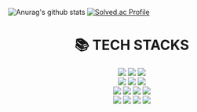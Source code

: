 ![Anurag's github stats](https://github-readme-stats.vercel.app/api?username=JinVibe&show_icons=true&theme=tokyonight)
[![Solved.ac Profile](http://mazassumnida.wtf/api/v2/generate_badge?boj=pythonjin43)](https://solved.ac/pythonjin43/)

<div align="center"><h1>📚 TECH STACKS</h1></div>

<div align="center"> 
  <img src="https://img.shields.io/badge/C-A8B9CC?style=for-the-badge&logo=C&logoColor=white">
  <img src="https://img.shields.io/badge/C++-00599C?style=for-the-badge&logo=c%2B%2B&logoColor=white">
  <img src="https://img.shields.io/badge/Python-3776AB?style=for-the-badge&logo=python&logoColor=white">
  <br>

  <img src="https://img.shields.io/badge/Java-007396?style=for-the-badge&logo=java&logoColor=white">
  <img src="https://img.shields.io/badge/Spring-6DB33F?style=for-the-badge&logo=spring&logoColor=white"> 
  <img src="https://img.shields.io/badge/MySQL-4479A1?style=for-the-badge&logo=mysql&logoColor=white"> 
  <br>
  
  <img src="https://img.shields.io/badge/Kotlin-7F52FF?style=for-the-badge&logo=kotlin&logoColor=white">
  <img src="https://img.shields.io/badge/Android Studio-3DDC84?style=for-the-badge&logo=android-studio&logoColor=white">
  <img src="https://img.shields.io/badge/Jetpack Compose-4285F4?style=for-the-badge&logo=jetpackcompose&logoColor=white">
  <img src="https://img.shields.io/badge/Firebase-FFCA28?style=for-the-badge&logo=firebase&logoColor=white">
  <br>

  <img src="https://img.shields.io/badge/Javascript-F7DF1E?style=for-the-badge&logo=javascript&logoColor=white">
  <img src="https://img.shields.io/badge/Axios-5A29E4?style=for-the-badge&logo=axios&logoColor=white">
  <img src="https://img.shields.io/badge/React-61DAFB?style=for-the-badge&logo=react&logoColor=black">
  <img src="https://img.shields.io/badge/Tailwind CSS-06B6D4?style=for-the-badge&logo=tailwindcss&logoColor=white">
</div>

